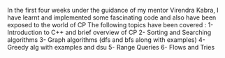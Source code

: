 In the first four weeks under the guidance of my mentor Virendra Kabra, I have learnt and implemented some fascinating code and also have been exposed to the world of CP
The following topics have been covered :
1- Introduction to C++ and brief overview of CP
2- Sorting and Searching algorithms
3- Graph algorithms (dfs and bfs along with examples)
4- Greedy alg with examples and dsu
5- Range Queries
6- Flows and Tries
